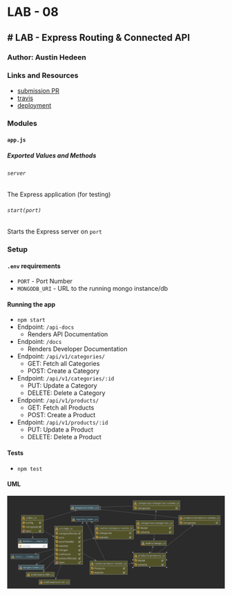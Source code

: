 # LAB - 08

## # LAB - Express Routing & Connected API

### Author: Austin Hedeen

### Links and Resources
* [submission PR](https://github.com/austinhedeen-401-advanced-javascript/lab-08/pull/1)
* [travis](https://travis-ci.org/austinhedeen-401-advanced-javascript/lab-08/pull_requests)
* [deployment](https://serene-gorge-98085.herokuapp.com/)

### Modules
#### `app.js`
##### Exported Values and Methods

###### `server`
The Express application (for testing)

###### `start(port)`
Starts the Express server on `port`

### Setup
#### `.env` requirements
* `PORT` - Port Number
* `MONGODB_URI` - URL to the running mongo instance/db

#### Running the app
* `npm start`
* Endpoint: `/api-docs`
  * Renders API Documentation
* Endpoint: `/docs`
  * Renders Developer Documentation
* Endpoint: `/api/v1/categories/`
  * GET: Fetch all Categories
  * POST: Create a Category
* Endpoint: `/api/v1/categories/:id`
  * PUT: Update a Category
  * DELETE: Delete a Category
* Endpoint: `/api/v1/products/`
  * GET: Fetch all Products
  * POST: Create a Product
* Endpoint: `/api/v1/products/:id`
  * PUT: Update a Product
  * DELETE: Delete a Product
  
#### Tests
* `npm test`

#### UML
![](assets/lab-08.png)

